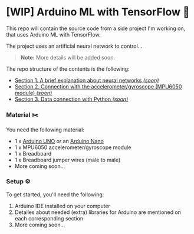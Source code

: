 # [WIP] Arduino ML with TensorFlow 👾

This repo will contain the source code from a side project I'm working on, that uses Arduino ML with TensorFlow.

The project uses an artificial neural network to control...

> **Note:** More details will be added soon.

The repo structure of the contents is the following:

- [Section 1. A brief explanation about neural networks _(soon)_]()
- [Section 2. Connection with the accelerometer/gyroscope (MPU6050 module) _(soon)_]()
- [Section 3. Data connection with Python _(soon)_]()

### Material ✂️

You need the following material:

- 1 x [Arduino UNO]() or an [Arduino Nano]()
- 1 x MPU6050 accelerometer/gyroscope module
- 1 x Breadboard
- 1 x Breadboard jumper wires (male to male)
- More coming soon...


### Setup ⚙️

To get started, you'll need the following:

1. Arduino IDE installed on your computer
2. Detailes about needed (extra) libraries for Arduino are mentioned on each corresponding section
3. More coming soon...